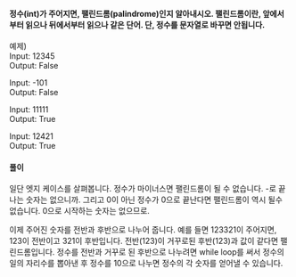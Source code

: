#### 정수(int)가 주어지면, 팰린드롬(palindrome)인지 알아내시오. 팰린드롬이란, 앞에서부터 읽으나 뒤에서부터 읽으나 같은 단어. 단, 정수를 문자열로 바꾸면 안됩니다.

예제)<br/>
Input: 12345<br/>
Output: False<br/>

Input: -101<br/>
Output: False<br/>

Input: 11111<br/>
Output: True<br/>

Input: 12421<br/>
Output: True<br/>

#### 풀이
일단 엣지 케이스를 살펴봅니다. 정수가 마이너스면 팰린드롬이 될 수 없습니다.
-로 끝나는 숫자는 없으니까. 그리고 0이 아닌 정수가 0으로 끝난다면 팰린드롬이 역시 될수 없습니다.
0으로 시작하는 숫자는 없으므로.<br/>

이제 주어진 숫자를 전반과 후반으로 나누어 줍니다. 예를 들면 123321이 주어지면, 123이 전반이고 321이 후반입니다.
전반(123)이 거꾸로된 후반(123)과 값이 같다면 팰린드롬입니다.
정수를 전반과 거꾸로 된 후반으로 나누려면 while loop를 써서 정수의 일의 자리수를 뽑아낸 후 
정수를 10으로 나누면 정수의 각 숫자를 얻어낼 수 있습니다.


